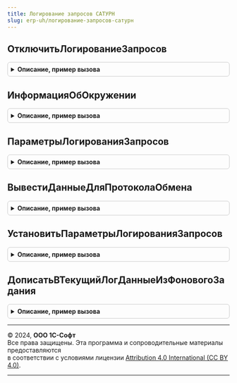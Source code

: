 ```yaml
---
title: Логирование запросов САТУРН
slug: erp-uh/логирование-запросов-сатурн
---
```



## ОтключитьЛогированиеЗапросов
<details style="margin: 1em 0; padding: 0.5em; border: 1px solid #ccc; border-radius: 6px;">

<summary style="font-weight: bold; cursor: pointer;">Описание, пример вызова</summary>

```bsl

// Отключает режим записи логов.
//
Процедура ОтключитьЛогированиеЗапросов() Экспорт
```

Пример вызова
```bsl
ЛогированиеЗапросовСАТУРН.ОтключитьЛогированиеЗапросов() 
```
</details>

## ИнформацияОбОкружении
<details style="margin: 1em 0; padding: 0.5em; border: 1px solid #ccc; border-radius: 6px;">

<summary style="font-weight: bold; cursor: pointer;">Описание, пример вызова</summary>

```bsl

// Возвращает текствое описание текущего окружения и параметров.
//
// Возвращаемое значение:
// 	Строка - Текстовое описание текущего окружения.
Функция ИнформацияОбОкружении() Экспорт
```

Пример вызова
```bsl
Результат = ЛогированиеЗапросовСАТУРН.ИнформацияОбОкружении() 
```
</details>

## ПараметрыЛогированияЗапросов
<details style="margin: 1em 0; padding: 0.5em; border: 1px solid #ccc; border-radius: 6px;">

<summary style="font-weight: bold; cursor: pointer;">Описание, пример вызова</summary>

```bsl

// Получает текущие параметры логирования.
//
// Возвращаемое значение:
// 	см. ЛогированиеЗапросовИС.ПараметрыЛогированияЗапросов.
Функция ПараметрыЛогированияЗапросов() Экспорт
```

Пример вызова
```bsl
Результат = ЛогированиеЗапросовСАТУРН.ПараметрыЛогированияЗапросов() 
```
</details>

## ВывестиДанныеДляПротоколаОбмена
<details style="margin: 1em 0; padding: 0.5em; border: 1px solid #ccc; border-radius: 6px;">

<summary style="font-weight: bold; cursor: pointer;">Описание, пример вызова</summary>

```bsl

// Выполняет запись HTTP запроса / ответа в файл логирования в формат протокола обмена, если запись лога включена.
//
// Параметры:
// 	РезультатЗапроса - см. ЛогированиеЗапросовИС.НоваяСтруктураДанныхЗаписи.
Процедура ВывестиДанныеДляПротоколаОбмена(РезультатЗапроса) Экспорт
```

Пример вызова
```bsl
ЛогированиеЗапросовСАТУРН.ВывестиДанныеДляПротоколаОбмена(РезультатЗапроса) 
```
</details>

## УстановитьПараметрыЛогированияЗапросов
<details style="margin: 1em 0; padding: 0.5em; border: 1px solid #ccc; border-radius: 6px;">

<summary style="font-weight: bold; cursor: pointer;">Описание, пример вызова</summary>

```bsl

// Сохраняет параметры логирования в параметр сеанса.
//
// Параметры:
// 	ПараметрыЛогирования - см. ЛогированиеЗапросовИС.ПараметрыЛогированияЗапросов.
Процедура УстановитьПараметрыЛогированияЗапросов(ПараметрыЛогирования) Экспорт
```

Пример вызова
```bsl
ЛогированиеЗапросовСАТУРН.УстановитьПараметрыЛогированияЗапросов(ПараметрыЛогирования) 
```
</details>

## ДописатьВТекущийЛогДанныеИзФоновогоЗадания
<details style="margin: 1em 0; padding: 0.5em; border: 1px solid #ccc; border-radius: 6px;">

<summary style="font-weight: bold; cursor: pointer;">Описание, пример вызова</summary>

```bsl

// Дописывает полученные данные лога запросов в текущий уровень логирования.
//
// Параметры:
// 	ДанныеДокумента - Структура:
// 	* ДанныеЛогаЗапросов - Строка - Данные для записи в лог запросовю
Процедура ДописатьВТекущийЛогДанныеИзФоновогоЗадания(ДанныеДокумента) Экспорт
```

Пример вызова
```bsl
ЛогированиеЗапросовСАТУРН.ДописатьВТекущийЛогДанныеИзФоновогоЗадания(ДанныеДокумента) 
```
</details>

---

© 2024, **ООО 1С-Софт**  
Все права защищены. Эта программа и сопроводительные материалы предоставляются  
в соответствии с условиями лицензии [Attribution 4.0 International (CC BY 4.0)](https://creativecommons.org/licenses/by/4.0/legalcode).

---
